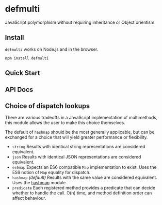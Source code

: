 # defmulti

JavaScript polymorphism without requiring inheritance or Object orientism.

## Install

`defmulti` works on Node.js and in the browser.

    npm install defmulti

## Quick Start

## API Docs

## Choice of dispatch lookups

There are various tradeoffs in a JavaScript implementation of multimethods, this
module allows the user to make this choice themselves.

The default of `hashmap` should be the most generally applicable, but can be
exchanged for a choice that will yield greater performance or flexibility.

* `string`
  Results with identical string representations are considered equivalent.
* `json`
  Results with identical JSON representations are considered equivalent.
* `es6map`
  Expects an ES6 compatible `Map` implementation to exist. Uses the ES6 notion
  of `Map` equality for dispatch.
* `hashmap` *(default)*
  Results with the same value are considered equivalent. Uses the
  [hashmap](http://npm.im/hashmap) module.
* `predicate`
  Each registered method provides a predicate that can decide whether to handle
  the call. O(n) time, and method definition order can affect behaviour.
